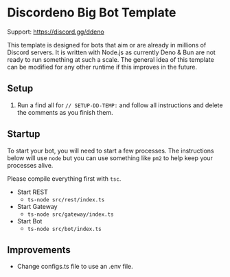 # Discordeno Big Bot Template

Support: <https://discord.gg/ddeno>

This template is designed for bots that aim or are already in millions of Discord servers. It is written with Node.js as currently Deno & Bun are not ready to run something at such a scale. The general idea of this template can be modified for any other runtime if this improves in the future.

## Setup

1. Run a find all for `// SETUP-DD-TEMP:` and follow all instructions and delete the comments as you finish them.

## Startup

To start your bot, you will need to start a few processes. The instructions below will use `node` but you can use something like `pm2` to help keep your processes alive.

Please compile everything first with `tsc`.

- Start REST
    - `ts-node src/rest/index.ts`
- Start Gateway
    - `ts-node src/gateway/index.ts`
- Start Bot
    - `ts-node src/bot/index.ts`

## Improvements

- Change configs.ts file to use an .env file.